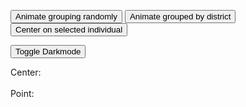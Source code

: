 <link href="../style.css" rel="stylesheet" type="text/css" />

<button id="random-button">Animate grouping randomly</button>
<button id="grid-button">Animate grouped by district</button>
<button id="individual-center-button">Center on selected individual</button>


<button id="toggle-background">Toggle Darkmode</button>
<div id="wrapper">
  <div id="filter-container" class="flex flex-horizontal">
  </div>

  <div id='my-canvas' class="left"></div>
  <div class="right inspectorPanel">
    Center: 
    <div class="inspector">
      <lively-inspector id="center-inspector"></lively-inspector>
    </div>
    <br> Point:
    <div class="inspector">
      <lively-inspector id="inspector"></lively-inspector>
    </div>
  </div>
</div>

<svg width="800" height="1000"></svg>

<script>
import d3 from "src/external/d3.v5.js"
import mp2 from "https://lively-kernel.org/lively4/BP2019RH1/scratch/individualsAsPoints/regl/npm-modules/npm-mouse-position.js"
import mb2 from "https://lively-kernel.org/lively4/BP2019RH1/scratch/individualsAsPoints/regl/npm-modules/npm-mouse-pressed.js" 

import { AVFParser } from "https://lively-kernel.org/voices/parsing-data/avf-parser.js"
import { ReGL } from "https://lively-kernel.org/lively4/BP2019RH1/scratch/individualsAsPoints/regl/npm-modules/regl-point-wrapper.js"
import { addSelectionEventListener } from "https://lively-kernel.org/lively4/BP2019RH1/scratch/individualsAsPoints/regl/point-selection.js"
import { Selector } from "https://lively-kernel.org/lively4/BP2019RH1/scratch/individualsAsPoints/regl/point-selection2.js"
import { Filterer } from "https://lively-kernel.org/lively4/BP2019RH1/scratch/individualsAsPoints/regl/point-filter.js"

// Some constants to use
const MAX_WIDTH = 800;
const MAX_HEIGHT = 720;
const MAX_SPEED = 25;
const POINT_SIZE = 7;
const POINT_COUNT = 50000;

var divCanvas = lively.query(this, "#my-canvas")
var canvas = <canvas width="800" height="720"></canvas>
var svg = lively.query(this, "svg")
var inspector = lively.query(this, "#inspector")
var centerInspector = lively.query(this, "#center-inspector")
var context = canvas.getContext("webgl") 
var regl = new ReGL(context)
var world = this

let attributes = ["gender", "region", "state", "zone", "district", "age"]

var selectPreferences = {"multipleSelect": false};

let backgroundColor = [255, 255, 255, 1]

divCanvas.appendChild(canvas)
divCanvas.appendChild(svg)

var mp = mp2(divCanvas)
var mb = mb2(divCanvas)


var filterer = new Filterer(attributes)
var selector = new Selector(this.parentElement, mb, mp, selectPreferences, inspector)

// Make scales
let colorScale = d3.scaleOrdinal(d3.schemeCategory10).domain(["male", "female"])
let attributeColorScale = d3.scaleOrdinal(d3.schemeSet2).domain(attributes)
let xScale
let xAxis



// Filter

const drawPoints = (inputPoints) => { 
  if (inputPoints == null) inputPoints = points;
  xScale = initDistrictScale(filterer.getFilteredData(inputPoints))
  colorScale = initColorScale(filterer.getFilteredData(inputPoints))
  xAxis = d3.axisBottom(xScale)
  
  regl.drawPoints({
    points: filterer.getFilteredData(inputPoints)
  });
}




let removeScale = (containerElement) => {
  return () => { d3.select(containerElement).select("g").remove() }
}

let removeIndividualCenter = (containerElement) => {
  return () => { let conElem = d3.select(containerElement);
                 conElem.selectAll("path").remove();
                 conElem.selectAll("text").remove();
                 conElem.selectAll("rect").remove();}
}

let resetSelectionPoints = () => {selector.updateSelectableObjects(points)}

let addScale = () => {
  d3.select(svg).append("g")
    .attr("class", "axis")
    .attr("transform", "translate(" + 0 + "," + 800 + ")")
    .call(xAxis)
  .selectAll("text")
    .attr("y", 0)
    .attr("x", 9)
    .attr("dy", ".35em")
    .attr("transform", "rotate(90)")
    .style("text-anchor", "start");
}

let removeAndAddScale = (containerElement) => {
  return () => {
    d3.select(containerElement).select("g").remove();
    d3.select(svg).append("g")
    .attr("class", "axis")
    .attr("transform", "translate(" + 0 + "," + 720 + ")")
    .call(xAxis)
    .selectAll("text")
    .attr("y", 0)
    .attr("x", 9)
    .attr("dy", ".35em")
    .attr("transform", "rotate(90)")
    .style("text-anchor", "start");
  }
}



let getTargetPositionRandom = (point) => {
  return randomIntFromInterval(0, MAX_WIDTH)
}

let getTargetPositionDistrict = (point) => {
  return xScale(point.district) + randomIntFromInterval(10, xScale.bandwidth() - 10)
}

var points = []
//= createData(POINT_COUNT);
//   initScalesAndAxes(points)
//  initFilterSelect(points)

/*drawPoints({
  pointWidth: POINT_SIZE,
  points: points.filter(activeFilterExpr)
});*/

var selectPreferences = {"multipleSelect": false};

AVFParser.loadCompressedIndividualsWithKeysFromFile("OCHA").then(result => {
  let data = result
  
  points = initData(data)
  
  xScale = initDistrictScale(points)
  colorScale = initColorScale(points)
  xAxis = d3.axisBottom(xScale)

  filterer.initFilterSelectBoxes(lively.query(world, "#filter-container"), points, world, drawPoints)
  selector.init(points, drawPoints)
  selector.start()
  
  drawPoints(points)
})

addEvtListenerAnimation(lively.query(this, "#random-button"), getTargetPositionRandom, [removeScale(svg), removeIndividualCenter(svg), resetSelectionPoints])
addEvtListenerAnimation(lively.query(this, "#grid-button"), getTargetPositionDistrict, [removeIndividualCenter(svg), removeAndAddScale(svg), resetSelectionPoints])


lively.query(this, "#toggle-background").addEventListener("click", () => {
  backgroundColor = [255-backgroundColor[0], 255-backgroundColor[1], 255-backgroundColor[2],1]
  regl.setBackgroundColor({r: backgroundColor[0], g: backgroundColor[1], b: backgroundColor[2]})
  
  drawPoints(points)
})

function initDistrictScale(data) {
  const uniqueDistrict = [...new Set(data.map(item => item.district))];
  let scale = d3.scaleBand().domain(uniqueDistrict).range([0, MAX_WIDTH])
  return scale
}

function initColorScale(data) {
  const uniqueGender = [...new Set(data.map(item => item.gender))];
  let scale = d3.scaleOrdinal(d3.schemeCategory10).domain(uniqueGender)
  return scale
}

//------- Data Helpers ---------//

function randomFromInterval(min, max) {
  return Math.random() * (max - min) + min;
}

function randomIntFromInterval(min, max) {
  return Math.floor(randomFromInterval(min, max));
}
/*
function createData(dataCount) {
  var data = [];
  for (var i = 0; i < dataCount; i++) {
    let x = randomIntFromInterval(POINT_SIZE, MAX_WIDTH)
    let y = randomIntFromInterval(POINT_SIZE, MAX_HEIGHT)
    let gender = genderNames[randomIntFromInterval(0, genderNames.length - 1)]
    
    var datum = {
      age: randomIntFromInterval(10,99),
      district: districtNames[randomIntFromInterval(0, districtNames.length - 1)],
      gender: gender,
      themes: {},
      
      drawing: {
        id: i,
        speed: randomFromInterval(1, MAX_SPEED),
        y: y,
        x: x,
        sy: y,
        sx: x,
        highlighted: false,
        size: randomIntFromInterval(POINT_SIZE, POINT_SIZE),
        color: d3.rgb(colorScale(gender)), 
        defaultColor: d3.rgb(colorScale(gender)),
      }
    };

    data.push(datum);
  }
  return data;
}*/

function initData(data) {
  let result = data
  
  for (var i = 0; i < result.length; i++) {
    let x = randomIntFromInterval(POINT_SIZE, MAX_WIDTH)
    let y = randomIntFromInterval(POINT_SIZE, MAX_HEIGHT)
    
    result[i]["drawing"] = {
      id: i,
      y: y,
      x: x,
      sy: y,
      sx: x,
      highlighted: false,
      size: POINT_SIZE,
      color: d3.rgb(colorScale(result[i].gender)),
      defaultColor: d3.rgb(colorScale(result[i].gender)),
    };
  }
  
  return result
}

//------- EventListener ---------//
function addEvtListenerAnimation(button, getTargetPosition, beforeAnimation) {
  
  button.addEventListener("click", () => {
    const duration = 2000
    const ease = d3.easeCubic
    
    beforeAnimation.forEach(f => f())
    
    points.forEach((point) => {
      point.drawing.x = getTargetPosition(point)
    });
    
    var currentPoints = filterer.getFilteredData(points)
    
    let timer = d3.timer((elapsed) => {
      const t = Math.min(1, ease(elapsed / duration))

      regl.animatePoints({
        points: currentPoints,
        tick: t,
      })

      if (t === 1) {
        timer.stop()
        points.forEach(point => {point.drawing.sx = point.drawing.x; point.drawing.sy = point.drawing.y})
      }
    })
  })
}

var radius = 50;
var arcThickness = 20;
let padAngle = 0.02

var arc = d3.arc()
    .innerRadius(function(d){return d[3] * radius - arcThickness / 2;})
    .outerRadius(function(d){return d[3] * radius + arcThickness / 2;})
    .startAngle(function(d){return cScale(d[1]);})
    .endAngle(function(d){return cScale(d[0]);})
    .padAngle([padAngle]);
    
var cScale = d3.scaleLinear()
    .domain([1,0])
    .range([Math.PI/ 2, 2 * Math.PI + Math.PI/2]);
    

            
let individualCenterButton = lively.query(this, "#individual-center-button")

individualCenterButton.addEventListener("click", () => {

  if (selector.selectedObjects.length <= 0) {
    return;
  }
  
  removeScale(svg)();
  removeIndividualCenter(svg)();
  
  let center = points[selector.selectedObjects[0]];
  centerInspector.inspect(center)

  let differingPoints = calculateDifferingPoints(center, points)
  let differingAttributeCounts = calculateDifferingAttributeCounts(differingPoints)
  let angleDictAndArcs = calculateAttributeMarginsAndAngles(differingAttributeCounts, differingPoints)
  
  let angleDict = angleDictAndArcs[0]
  let arcs = angleDictAndArcs[1]
  
  var canvasPositionInfo = canvas.getBoundingClientRect();
  var canvasWidth = canvasPositionInfo.width;
  var canvasHeight = canvasPositionInfo.height;

  let centerCopy = JSON.parse(JSON.stringify(center))
  centerCopy.drawing.x = canvasWidth / 2;
  centerCopy.drawing.y = canvasHeight / 2;
  
  let drawingPoints = []
  for (var i = 1; i < differingPoints.length; i++) {
    if (!differingPoints[i]) continue;
    differingPoints[i].forEach(point => 
     {if (angleDict[point.differingAttributes]) {
      let randomAngle = randomFromInterval(angleDict[point.differingAttributes].startAngle, angleDict[point.differingAttributes].endAngle);
      point.drawing.angle = randomAngle
      point.drawing.x = centerCopy.drawing.x + radius * i * Math.cos(randomAngle);
      point.drawing.y = centerCopy.drawing.y - radius * i * Math.sin(randomAngle); 
      drawingPoints.push(point)
     }
      }
  )
  }
  
  drawingPoints.push(centerCopy)
let SVG = d3.select(svg)
 
 d3.select(svg).selectAll("path")
  .data(arcs)
  .enter()
  .append("path")
  .style("fill", function(d){return d3.rgb(attributeColorScale(d[2]));})
  .style("opacity", 0.3)
  .attr("transform", "translate(" + centerCopy.drawing.x + "," + centerCopy.drawing.y +")")
  .attr("d", arc);

// Add one dot in the legend for each name.
var size = 20
var distance = 70

SVG.selectAll("mydots")
  .data(attributes)
  .enter()
  .append("rect")
    .attr("x", function(d,i){ return 10 + i * (size + distance)} )
    .attr("y", 720) // 100 is where the first dot appears. 25 is the distance between dots
    .attr("width", size)
    .attr("height", size)
    .style("fill", function(d){ return attributeColorScale(d)})

// Add one dot in the legend for each name.
SVG.selectAll("mylabels")
  .data(attributes)
  .enter()
  .append("text")
    .attr("x", function(d,i){ return 10 + i*(size + distance) + size*1.4} )
    .attr("y", 720 + size/2 ) // 100 is where the first dot appears. 25 is the distance between dots
    .style("fill", function(d){ return attributeColorScale(d)})
    .text(function(d){ return d})
    .attr("text-anchor", "left")
    .style("alignment-baseline", "middle")

  
 
  drawPoints(drawingPoints)
  selector.updateSelectableObjects(drawingPoints)
    
})

function calculateDifferingPoints(center, points) {
    let differingPoints = []
    for (var point of points) {
      let count = 0
      let differingAttributes = []
      for (var attr of attributes) {
        if (center[attr] != point[attr]) {
          count ++;
          differingAttributes.push(attr)
        }
      }
      let pointCopy = JSON.parse(JSON.stringify(point))
      pointCopy["differingAttributes"] = differingAttributes
      if (differingPoints[count]) {
        differingPoints[count].push(pointCopy)
      } else {
        differingPoints[count] = [pointCopy]
      }
  }
  return differingPoints
}

function calculateDifferingAttributeCounts(differingPoints) {
  let differingAttributeCounts = []
  for (var i = 1; i < differingPoints.length; i++) {
    if (!differingPoints[i]) continue;
    differingAttributeCounts[i] = {totalCount: 0};
    differingPoints[i].forEach(point => 
    { point.differingAttributes.sort();
      initOrIncrementCount(differingAttributeCounts[i],point.differingAttributes);
      differingAttributeCounts[i]["totalCount"]++;
    }
    )
    const ordered = {};
    Object.keys(differingAttributeCounts[i]).sort().forEach(function(key) {
      ordered[key] = differingAttributeCounts[i][key];})
    differingAttributeCounts[i] = ordered;
  }
  return differingAttributeCounts
}

function existsPrefix(differingAttributeCounts, i, prefix) {
  let keys = Object.keys(differingAttributeCounts[i-1])
  for (var j = 0; j < keys.length; j++) {
    if (i == 2) {
      if (keys[j] == prefix[0]) {return true;}
    } else {
      let attrKeys = Object.keys(differingAttributeCounts[i-1][keys[j]])
      for (var k = 0; k < attrKeys.length; k++) { 
        let possiblePrefix = attrKeys[k]
        if (possiblePrefix.split(",") == prefix) return true} 
    }
  }
  return false;
}

function shuffle(array) {
  for (let i = array.length - 1; i > 0; i--) {
    let j = Math.floor(Math.random() * (i + 1));
    [array[i], array[j]] = [array[j], array[i]];
  }
}

function perm(xs) {
  let ret = [];

  for (let i = 0; i < xs.length; i = i + 1) {
    let rest = perm(xs.slice(0, i).concat(xs.slice(i + 1)));

    if(!rest.length) {
      ret.push([xs[i]])
    } else {
      for(let j = 0; j < rest.length; j = j + 1) {
        ret.push([xs[i]].concat(rest[j]))
      }
    }
  }
  return ret;
}

function calculateAttributeMarginsAndAngles(differingAttributeCounts, differingPoints){
  let margins = []
  let arcs = []
  let angleDict = {}
  
  for (var i = 1; i < differingAttributeCounts.length; i++) {
    if (!differingAttributeCounts[i]) continue;
    margins[i] = {};
    Object.keys(differingAttributeCounts[i]).forEach(attr => margins[i][attr] = differingAttributeCounts[i][attr] / differingAttributeCounts[i]["totalCount"])
  }
  
  var padding = Math.PI * padAngle;
  
  for (var i = 1; i < margins.length; i++) {
    if (!margins[i]) continue;
    let count = 0;

    for (var key of Object.keys(margins[i])) {
       if (margins[i][key] == 0 || key == "totalCount") continue;
       arcs.push([count, count + margins[i][key], key, i]);
       
       if (count == 0 && margins[i][key] == 1) {
          angleDict[key] = { startAngle: 0, endAngle: 2 * Math.PI}
      } else if (padding >= margins[i][key] * 2 * Math.PI) {
         angleDict[key] = 
          { startAngle:  (count * 2 * Math.PI), 
            endAngle: (count + margins[i][key]) * 2 * Math.PI }; 
      } else {
        angleDict[key] = 
          { startAngle: padding  + (count * 2 * Math.PI), 
            endAngle: (count + margins[i][key]) * 2 * Math.PI - padding};
      }
      count += margins[i][key];
      }
       
  }
  return [angleDict, arcs]
  
}

function initOrIncrementCount(obj, index) {
  if (obj[index]) {
    obj[index]++;
  }
  else {
    obj[index] = 1;
  }
}

/* calculateMargins
let margins = []
Object.keys(differingAttributeCounts[i]).forEach(attr => margins[i][attr] = differingAttributeCounts[i][attr] / totalDifferingIndividuals)
 margins[i] = {}
 */
 
// Geometry helpers

function toRadians (angle) {
  return angle * (Math.PI / 180);
}

function getRandomColor(count) {
  var letters = '0123456789ABCDEF';
  var color = '#';
  for (var i = 0; i < 6; i++) {
    color += letters[Math.floor(Math.random() * 16)];
  }
  return color;
}




</script>

